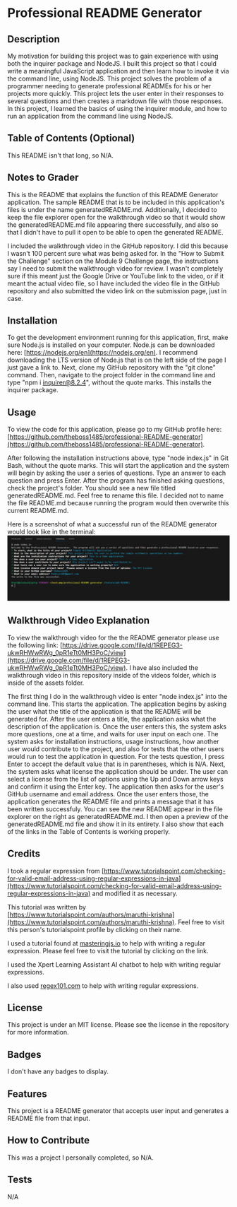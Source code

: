 # Professional README Generator

## Description 

My motivation for building this project was to gain experience with using both the inquirer package and NodeJS.  I built this project so that I could write a meaningful JavaScript application and then learn how to invoke it via the command line, using NodeJS.  This project solves the problem of a programmer needing to generate professional READMEs for his or her projects more quickly.  This project lets the user enter in their responses to several questions and then creates a markdown file with those responses.  In this project, I learned the basics of using the inquirer module, and how to run an application from the command line using NodeJS.  

## Table of Contents (Optional)

This README isn't that long, so N/A.

## Notes to Grader

This is the README that explains the function of this README Generator application.  The sample README that is to be included in this application's files is under the name generatedREADME.md.  Additionally, I decided to keep the file explorer open for the walkthrough video so that it would show the generatedREADME.md file appearing there successfully, and also so that I didn't have to pull it open to be able to open the generated README.

I included the walkthrough video in the GitHub repository.  I did this because I wasn't 100 percent sure what was being asked for.  In the "How to Submit the Challenge" section on the Module 9 Challenge page, the instructions say I need to submit the walkthrough video for review.  I wasn't completely sure if this meant just the Google Drive or YouTube link to the video, or if it meant the actual video file, so I have included the video file in the GitHub repository and also submitted the video link on the submission page, just in case.

## Installation

To get the development environment running for this application, first, make sure Node.js is installed on your computer.  Node.js can be downloaded here: [https://nodejs.org/en](https://nodejs.org/en). I recommend downloading the LTS version of Node.js that is on the left side of the page I just gave a link to. Next, clone my GitHub repository with the "git clone" command.  Then, navigate to the project folder in the command line and type "npm i inquirer@8.2.4", without the quote marks.  This installs the inquirer package.

## Usage

To view the code for this application, please go to my GitHub profile here: [https://github.com/theboss1485/professional-README-generator](https://github.com/theboss1485/professional-README-generator).

After following the installation instructions above, type "node index.js" in Git Bash, without the quote marks.  This will start the application and the system will begin by asking the user a series of questions.  Type an answer to each question and press Enter.  After the program has finished asking questions, check the project's folder.  You should see a new file titled generatedREADME.md.  Feel free to rename this file.  I decided not to name the file README.md because running the program would then overwrite this current README.md.

Here is a screenshot of what a successful run of the README generator would look like in the terminal: ![A screenshot of a successful README generator run](./assets/images/a-successful-README-generation.JPG)

## Walkthrough Video Explanation

To view the walkthrough video for the the README generator please use the following link: [https://drive.google.com/file/d/1REPEG3-ukwRHWwRWg_0pR1eTt0MH3PoC/view](https://drive.google.com/file/d/1REPEG3-ukwRHWwRWg_0pR1eTt0MH3PoC/view).  I have also included the walkthrough video in this repository inside of the videos folder, which is inside of the assets folder.

The first thing I do in the walkthrough video is enter "node index.js" into the command line.  This starts the application.  The application begins by asking the user what the title of the application is that the README will be generated for.  After the user enters a title, the application asks what the description of the application is.  Once the user enters this, the system asks more questions, one at a time, and waits for user input on each one.  The system asks for installation instructions, usage instructions, how another user would contribute to the project, and also for tests that the other users would run to test the application in question. For the tests question, I press Enter to accept the default value that is in parentheses, which is N/A.  Next, the system asks what license the application should be under.  The user can select a license from the list of options using the Up and Down arrow keys and confirm it using the Enter key.  The application then asks for the user's GitHub username and email address.  Once the user enters those, the application generates the README file and prints a message that it has been written successfuly.  You can see the new README appear in the file explorer on the right as generatedREADME.md.  I then open a preview of the generatedREADME.md file and show it in its entirety.  I also show that each of the links in the Table of Contents is working properly.

## Credits

I took a regular expression from [https://www.tutorialspoint.com/checking-for-valid-email-address-using-regular-expressions-in-java](https://www.tutorialspoint.com/checking-for-valid-email-address-using-regular-expressions-in-java) and modified it as necessary.  

This tutorial was written by [https://www.tutorialspoint.com/authors/maruthi-krishna](https://www.tutorialspoint.com/authors/maruthi-krishna).  Feel free to visit this person's tutorialspoint profile by clicking on their name.

I used a tutorial found at [masteringjs.io](https://masteringjs.io/tutorials/fundamentals/regex-not-starting-with#:~:text=Make%20sure%20your%20regular%20expression,the%20start%20of%20the%20string.&text=Another%20approach%20is%20to%20use,the%20set%20negates%20the%20set.) to help with writing a regular expression.  Please feel free to visit the tutorial by clicking on the link.

I used the Xpert Learning Assistant AI chatbot to help with writing regular expressions.

I also used [regex101.com](regex101.com) to help with writing regular expressions.

## License

This project is under an MIT license.  Please see the license in the repository for more information.

## Badges

I don't have any badges to display.  

## Features

This project is a README generator that accepts user input and generates a README file from that input.

## How to Contribute

This was a project I personally completed, so N/A.

## Tests

N/A
